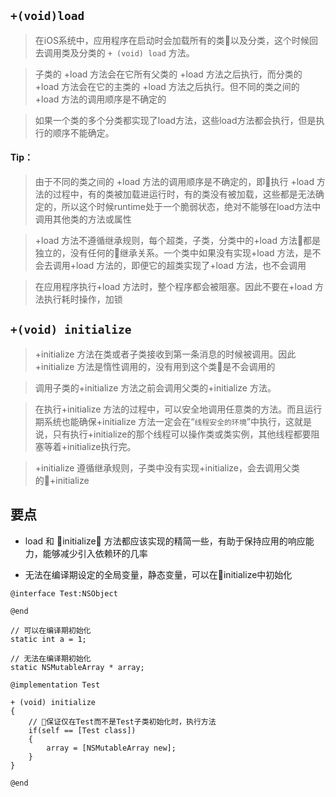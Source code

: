 
## `+(void)load `


> 在iOS系统中，应用程序在启动时会加载所有的类以及分类，这个时候回去调用类及分类的 `+ (void) load` 方法。

> 子类的 +load 方法会在它所有父类的 +load 方法之后执行，而分类的 +load 方法会在它的主类的 +load 方法之后执行。但不同的类之间的 +load 方法的调用顺序是不确定的

> 如果一个类的多个分类都实现了load方法，这些load方法都会执行，但是执行的顺序不能确定。

#### Tip：

> 由于不同的类之间的 +load 方法的调用顺序是不确定的，即执行 +load 方法的过程中，有的类被加载进运行时，有的类没有被加载，这些都是无法确定的，所以这个时候runtime处于一个脆弱状态，绝对不能够在load方法中调用其他类的方法或属性

> +load 方法不遵循继承规则，每个超类，子类，分类中的+load 方法都是独立的，没有任何的继承关系。一个类中如果没有实现+load 方法，是不会去调用+load 方法的，即便它的超类实现了+load 方法，也不会调用

> 在应用程序执行+load 方法时，整个程序都会被阻塞。因此不要在+load 方法执行耗时操作，加锁

## `+(void) initialize`

> +initialize 方法在类或者子类接收到第一条消息的时候被调用。因此+initialize 方法是惰性调用的，没有用到这个类是不会调用的

> 调用子类的+initialize 方法之前会调用父类的+initialize 方法。


> 在执行+initialize 方法的过程中，可以安全地调用任意类的方法。而且运行期系统也能确保+initialize 方法一定会在“`线程安全的环境`”中执行，这就是说，只有执行+initialize的那个线程可以操作类或类实例，其他线程都要阻塞等着+initialize执行完。

> +initialize 遵循继承规则，子类中没有实现+initialize，会去调用父类的+initialize

## 要点

- load 和 initialize 方法都应该实现的精简一些，有助于保持应用的响应能力，能够减少引入依赖环的几率

- 无法在编译期设定的全局变量，静态变量，可以在initialize中初始化

```
@interface Test:NSObject

@end

// 可以在编译期初始化
static int a = 1;

// 无法在编译期初始化
static NSMutableArray * array; 

@implementation Test

+ (void) initialize
{
    // 保证仅在Test而不是Test子类初始化时，执行方法
    if(self == [Test class]) 
    {
        array = [NSMutableArray new];
    }
}

@end

```







